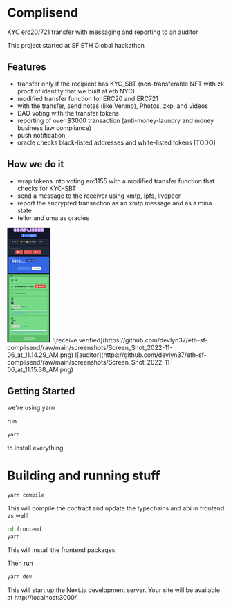 # Complisend

KYC erc20/721 transfer with messaging and reporting to an auditor

This project started at SF ETH Global hackathon 

## Features

- transfer only if the recipient has KYC_SBT (non-transferable NFT with zk proof of identity that we built at eth NYC)
- modified transfer function for ERC20 and ERC721
- with the transfer, send notes (like Venmo), Photos, zkp, and videos
- DAO voting with the transfer tokens
- reporting of over $3000 transaction (anti-money-laundry and money business law compliance)
- push notification
- oracle checks black-listed addresses and white-listed tokens [TODO]

## How we do it

- wrap tokens into voting erc1155 with a modified transfer function that checks for KYC-SBT
- send a message to the receiver using xmtp, ipfs, livepeer
- report the encrypted transaction as an xmtp message and as a mina state
- tellor and uma as oracles


<img src="https://github.com/devlyn37/eth-sf-complisend/raw/main/screenshots/Screen_Shot_2022-11-06_at_11.13.16_AM.png" width="100">
![receive verified](https://github.com/devlyn37/eth-sf-complisend/raw/main/screenshots/Screen_Shot_2022-11-06_at_11.14.29_AM.png)
![auditor](https://github.com/devlyn37/eth-sf-complisend/raw/main/screenshots/Screen_Shot_2022-11-06_at_11.15.38_AM.png)

## Getting Started

we're using yarn

run

```bash
yarn
```

to install everything

# Building and running stuff

```bash
yarn compile
```

This will compile the contract and update the typechains and abi in frontend as well!

```bash
cd frontend
yarn
```

This will install the frontend packages

Then run 

```bash
yarn dev
```

This will start up the Next.js development server. Your site will be available at http://localhost:3000/
